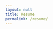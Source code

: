 ```yaml
---
layout: null
title: Resume
permalink: /resume/
---
```

<!DOCTYPE html>
<html>
<head>
    <meta charset="utf-8">
    <meta name="viewport" content="width=device-width, initial-scale=1">
    <title>Ryan F. Borchert - Resume</title>
    <style>
        * {
            margin: 0;
            padding: 0;
            box-sizing: border-box;
        }
        
        html, body {
            height: 100%;
            overflow: hidden;
        }
        
        #resume {
            width: 100vw;
            height: 100vh;
            border: none;
        }
    </style>
</head>
<body>
    <iframe id="resume" title="Ryan F. Borchert - Resume"
        src="/resume/ryan-f-borchert-resume.pdf">
    </iframe>
</body>
</html>